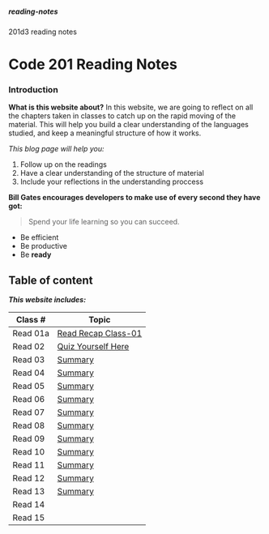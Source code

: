 ##### reading-notes
201d3 reading notes

# Code 201 Reading Notes

### Introduction 
**What is this website about?**
In this website, we are going to reflect on all the chapters taken in classes to catch up on the rapid moving of the material. This will help you build a clear understanding of the languages studied, and keep a meaningful structure of how it works.

*This blog page will help you:*
1. Follow up on the readings
1. Have a clear understanding of the structure of material 
1. Include your reflections in the understanding proccess

**Bill Gates encourages developers to make use of every second they have got:**
 > Spend your life learning so you can succeed. 

* Be efficient 
* Be productive 
* Be **ready**

## Table of content
***This website includes:***

| Class # | Topic |
|---------|-----------|
|Read 01a | [Read Recap Class-01](class-01.md)|
|Read 02 | [Quiz Yourself Here](class-02.md) |
|Read 03 | [Summary](class-03.md) |
|Read 04 | [Summary](class-04.md) |
|Read 05 | [Summary](class-05.md) |
|Read 06 | [Summary](class-06.md) |
|Read 07 | [Summary](class-07.md) |
|Read 08 | [Summary](class-08.md) |
|Read 09 | [Summary](class-09.md) |
|Read 10 | [Summary](class-10.md) |
|Read 11 | [Summary](class-11.md) |
|Read 12 | [Summary](class-12.md) |
|Read 13 | [Summary](class-13.md) |
|Read 14 | |
|Read 15 | |